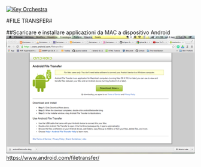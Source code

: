 <p><a href="http://rdgmus.github.io/Luxemburg">
          <img src="https://raw.githubusercontent.com/rdgmus/PhpRegistroWeb-1.0/master/images/Cbasso1.png" alt="Key Orchestra">
          </a></p>
#FILE TRANSFER#

##Scaricare e installare applicazioni da MAC a dispositivo Android
![Android File Transfer](https://raw.githubusercontent.com/rdgmus/Luxemburg/master/images/AndroidFileTransfer.png)
https://www.android.com/filetransfer/

